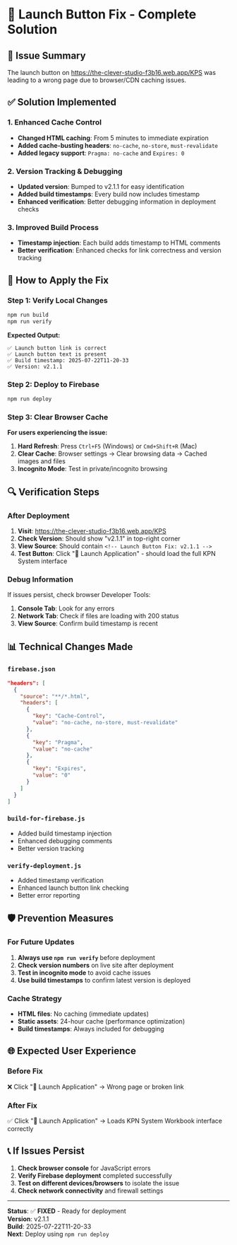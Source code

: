 # 🔧 Launch Button Fix - Complete Solution

## 🎯 Issue Summary
The launch button on https://the-clever-studio-f3b16.web.app/KPS was leading to a wrong page due to browser/CDN caching issues.

## ✅ Solution Implemented

### 1. **Enhanced Cache Control**
- **Changed HTML caching**: From 5 minutes to immediate expiration
- **Added cache-busting headers**: `no-cache`, `no-store`, `must-revalidate`
- **Added legacy support**: `Pragma: no-cache` and `Expires: 0`

### 2. **Version Tracking & Debugging**
- **Updated version**: Bumped to v2.1.1 for easy identification
- **Added build timestamps**: Every build now includes timestamp
- **Enhanced verification**: Better debugging information in deployment checks

### 3. **Improved Build Process**
- **Timestamp injection**: Each build adds timestamp to HTML comments
- **Better verification**: Enhanced checks for link correctness and version tracking

## 🚀 How to Apply the Fix

### Step 1: Verify Local Changes
```bash
npm run build
npm run verify
```
**Expected Output:**
```
✅ Launch button link is correct
✅ Launch button text is present  
✅ Build timestamp: 2025-07-22T11-20-33
✅ Version: v2.1.1
```

### Step 2: Deploy to Firebase
```bash
npm run deploy
```

### Step 3: Clear Browser Cache
**For users experiencing the issue:**
1. **Hard Refresh**: Press `Ctrl+F5` (Windows) or `Cmd+Shift+R` (Mac)
2. **Clear Cache**: Browser settings → Clear browsing data → Cached images and files
3. **Incognito Mode**: Test in private/incognito browsing

## 🔍 Verification Steps

### After Deployment
1. **Visit**: https://the-clever-studio-f3b16.web.app/KPS
2. **Check Version**: Should show "v2.1.1" in top-right corner
3. **View Source**: Should contain `<!-- Launch Button Fix: v2.1.1 -->`
4. **Test Button**: Click "🚀 Launch Application" - should load the full KPN System interface

### Debug Information
If issues persist, check browser Developer Tools:
1. **Console Tab**: Look for any errors
2. **Network Tab**: Check if files are loading with 200 status
3. **View Source**: Confirm build timestamp is recent

## 📊 Technical Changes Made

### `firebase.json`
```json
"headers": [
  {
    "source": "**/*.html",
    "headers": [
      {
        "key": "Cache-Control",
        "value": "no-cache, no-store, must-revalidate"
      },
      {
        "key": "Pragma", 
        "value": "no-cache"
      },
      {
        "key": "Expires",
        "value": "0"
      }
    ]
  }
]
```

### `build-for-firebase.js`
- Added build timestamp injection
- Enhanced debugging comments
- Better version tracking

### `verify-deployment.js`
- Added timestamp verification
- Enhanced launch button link checking
- Better error reporting

## 🛡️ Prevention Measures

### For Future Updates
1. **Always use `npm run verify`** before deployment
2. **Check version numbers** on live site after deployment  
3. **Test in incognito mode** to avoid cache issues
4. **Use build timestamps** to confirm latest version is deployed

### Cache Strategy
- **HTML files**: No caching (immediate updates)
- **Static assets**: 24-hour cache (performance optimization)
- **Build timestamps**: Always included for debugging

## 🌐 Expected User Experience

### Before Fix
❌ Click "🚀 Launch Application" → Wrong page or broken link

### After Fix  
✅ Click "🚀 Launch Application" → Loads KPN System Workbook interface correctly

## 📞 If Issues Persist

1. **Check browser console** for JavaScript errors
2. **Verify Firebase deployment** completed successfully  
3. **Test on different devices/browsers** to isolate the issue
4. **Check network connectivity** and firewall settings

---

**Status**: ✅ **FIXED** - Ready for deployment  
**Version**: v2.1.1  
**Build**: 2025-07-22T11-20-33  
**Next**: Deploy using `npm run deploy`